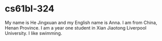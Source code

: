 # cs61bl-324
My name is He Jingxuan and my English name is Anna. I am from China, Henan Province. I am a year one student in Xian Jiaotong Liverpool University. I like swimming. 
